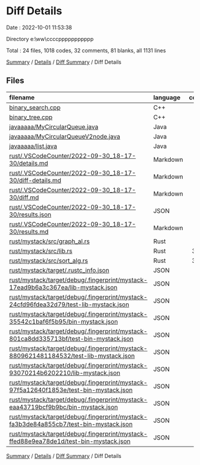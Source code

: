 # Diff Details

Date : 2022-10-01 11:53:38

Directory e:\\ww\\ccccppppppppppp

Total : 24 files,  1018 codes, 32 comments, 81 blanks, all 1131 lines

[Summary](results.md) / [Details](details.md) / [Diff Summary](diff.md) / Diff Details

## Files
| filename | language | code | comment | blank | total |
| :--- | :--- | ---: | ---: | ---: | ---: |
| [binary_search.cpp](/binary_search.cpp) | C++ | 85 | 1 | -1 | 85 |
| [binary_tree.cpp](/binary_tree.cpp) | C++ | 73 | 0 | 0 | 73 |
| [javaaaaa/MyCircularQueue.java](/javaaaaa/MyCircularQueue.java) | Java | 42 | 0 | 9 | 51 |
| [javaaaaa/MyCircularQueueV2node.java](/javaaaaa/MyCircularQueueV2node.java) | Java | 51 | 0 | 12 | 63 |
| [javaaaaa/list.java](/javaaaaa/list.java) | Java | 18 | 27 | 7 | 52 |
| [rust/.VSCodeCounter/2022-09-30_18-17-30/details.md](/rust/.VSCodeCounter/2022-09-30_18-17-30/details.md) | Markdown | 17 | 0 | 6 | 23 |
| [rust/.VSCodeCounter/2022-09-30_18-17-30/diff-details.md](/rust/.VSCodeCounter/2022-09-30_18-17-30/diff-details.md) | Markdown | 9 | 0 | 6 | 15 |
| [rust/.VSCodeCounter/2022-09-30_18-17-30/diff.md](/rust/.VSCodeCounter/2022-09-30_18-17-30/diff.md) | Markdown | 12 | 0 | 7 | 19 |
| [rust/.VSCodeCounter/2022-09-30_18-17-30/results.json](/rust/.VSCodeCounter/2022-09-30_18-17-30/results.json) | JSON | 1 | 0 | 0 | 1 |
| [rust/.VSCodeCounter/2022-09-30_18-17-30/results.md](/rust/.VSCodeCounter/2022-09-30_18-17-30/results.md) | Markdown | 25 | 0 | 7 | 32 |
| [rust/mystack/src/graph_al.rs](/rust/mystack/src/graph_al.rs) | Rust | 20 | 0 | 2 | 22 |
| [rust/mystack/src/lib.rs](/rust/mystack/src/lib.rs) | Rust | 327 | 2 | 12 | 341 |
| [rust/mystack/src/sort_alg.rs](/rust/mystack/src/sort_alg.rs) | Rust | 327 | 2 | 14 | 343 |
| [rust/mystack/target/.rustc_info.json](/rust/mystack/target/.rustc_info.json) | JSON | 1 | 0 | 0 | 1 |
| [rust/mystack/target/debug/.fingerprint/mystack-17ead9b6a3c367ea/lib-mystack.json](/rust/mystack/target/debug/.fingerprint/mystack-17ead9b6a3c367ea/lib-mystack.json) | JSON | 1 | 0 | 0 | 1 |
| [rust/mystack/target/debug/.fingerprint/mystack-24cfd96fdea32d79/test-lib-mystack.json](/rust/mystack/target/debug/.fingerprint/mystack-24cfd96fdea32d79/test-lib-mystack.json) | JSON | 1 | 0 | 0 | 1 |
| [rust/mystack/target/debug/.fingerprint/mystack-35542c1baf6f5b95/bin-mystack.json](/rust/mystack/target/debug/.fingerprint/mystack-35542c1baf6f5b95/bin-mystack.json) | JSON | 1 | 0 | 0 | 1 |
| [rust/mystack/target/debug/.fingerprint/mystack-801ca8dd335713bf/test-bin-mystack.json](/rust/mystack/target/debug/.fingerprint/mystack-801ca8dd335713bf/test-bin-mystack.json) | JSON | 1 | 0 | 0 | 1 |
| [rust/mystack/target/debug/.fingerprint/mystack-8809621481184532/test-lib-mystack.json](/rust/mystack/target/debug/.fingerprint/mystack-8809621481184532/test-lib-mystack.json) | JSON | 1 | 0 | 0 | 1 |
| [rust/mystack/target/debug/.fingerprint/mystack-93070214b6202210/lib-mystack.json](/rust/mystack/target/debug/.fingerprint/mystack-93070214b6202210/lib-mystack.json) | JSON | 1 | 0 | 0 | 1 |
| [rust/mystack/target/debug/.fingerprint/mystack-97f5a12640f1853e/test-bin-mystack.json](/rust/mystack/target/debug/.fingerprint/mystack-97f5a12640f1853e/test-bin-mystack.json) | JSON | 1 | 0 | 0 | 1 |
| [rust/mystack/target/debug/.fingerprint/mystack-eaa43719bcf9b9bc/bin-mystack.json](/rust/mystack/target/debug/.fingerprint/mystack-eaa43719bcf9b9bc/bin-mystack.json) | JSON | 1 | 0 | 0 | 1 |
| [rust/mystack/target/debug/.fingerprint/mystack-fa3b3de84a855cb7/test-bin-mystack.json](/rust/mystack/target/debug/.fingerprint/mystack-fa3b3de84a855cb7/test-bin-mystack.json) | JSON | 1 | 0 | 0 | 1 |
| [rust/mystack/target/debug/.fingerprint/mystack-ffed88e9ea78de1d/test-bin-mystack.json](/rust/mystack/target/debug/.fingerprint/mystack-ffed88e9ea78de1d/test-bin-mystack.json) | JSON | 1 | 0 | 0 | 1 |

[Summary](results.md) / [Details](details.md) / [Diff Summary](diff.md) / Diff Details